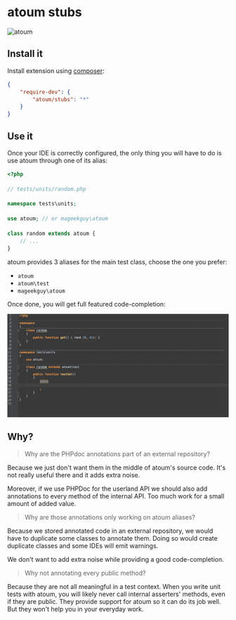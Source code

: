 # atoum stubs

![atoum](http://downloads.atoum.org/images/logo.png)

## Install it

Install extension using [composer](https://getcomposer.org):

```json
{
    "require-dev": {
        "atoum/stubs": "*"
    }
}
```

## Use it

Once your IDE is correctly configured, the only thing you will have to do is use atoum
through one of its alias:

```php
<?php

// tests/units/random.php

namespace tests\units;

use atoum; // or mageekguy\atoum

class random extends atoum {
    // ...
}
```

atoum provides 3 aliases for the main test class, choose the one you prefer:

* `atoum`
* `atoum\test`
* `mageekguy\atoum`


Once done, you will get full featured code-completion:

![atoum-stubs](demo.gif)

## Why?

> Why are the PHPdoc annotations part of an external repository?

Because we just don't want them in the middle of atoum's source code. It's not really useful there and it adds extra
noise.

Moreover, if we use PHPDoc for the userland API we should also add annotations to every method of the internal API. Too
much work for a small amount of added value.

> Why are those annotations only working on atoum aliases?

Because we stored annotated code in an external repository, we would have to duplicate some classes to annotate them.
Doing so would create duplicate classes and some IDEs will emit warnings.

We don't want to add extra noise while providing a good code-completion.

> Why not annotating every public method?

Because they are not all meaningful in a test context. When you write unit tests with atoum, you will likely never call
internal asserters' methods, even if they are public. They provide support for atoum so it can do its job well. But they
won't help you in your everyday work.
